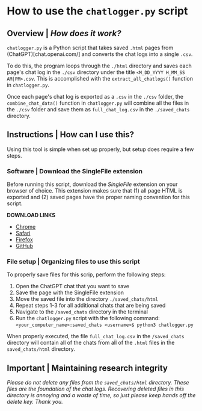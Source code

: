 # How to use the `chatlogger.py` script

## Overview | *How does it work?*
`chatlogger.py` is a Python script that takes saved `.html` pages from (ChatGPT)[chat.openai.com/] and converts the chat logs into a single `.csv`.

To do this, the program loops through the `./html` directory and saves each page's chat log in the `./csv` directory under the title `<M_DD_YYYY H_MM_SS AM|PM>.csv`. This is accomplished with the `extract_all_chatlogs()` function in `chatlogger.py`.

Once each page's chat log is exported as a `.csv` in the `./csv` folder, the `combine_chat_data()` function in `chatlogger.py` will combine all the files in the `./csv` folder and save them as `full_chat_log.csv` in the `./saved_chats` directory.

## Instructions | How can I use this?
Using this tool is simple when set up properly, but setup does require a few steps.

### Software | Download the SingleFile extension
Before running this script, download the *SingleFile* extension on your browser of choice. This extension makes sure that (1) all page HTML is exported and (2) saved pages have the proper naming convention for this script.

**DOWNLOAD LINKS**
- [Chrome](https://chrome.google.com/webstore/detail/singlefile/mpiodijhokgodhhofbcjdecpffjipkle?hl=en)
- [Safari](https://apps.apple.com/us/app/singlefile-for-safari/id6444322545)
- [Firefox](https://addons.mozilla.org/en-US/firefox/addon/single-file/)
- [GitHub](https://github.com/gildas-lormeau/SingleFile)

### **File setup** | Organizing files to use this script
To properly save files for this scrip, perform the following steps:
1. Open the ChatGPT chat that you want to save
2. Save the page with the SingleFile extension
3. Move the saved file into the directory `./saved_chats/html`
4. Repeat steps 1-3 for all additional chats that are being saved
5. Navigate to the `/saved_chats` directory in the terminal
6. Run the `chatlogger.py` script with the following command:
    `<your_computer_name>:saved_chats <username>$ python3 chatlogger.py`

When properly executed, the file `full_chat_log.csv` in the `/saved_chats` directory will contain all of the chats from all of the `.html` files in the `saved_chats/html` directory.

## **Important** | Maintaining research integrity
*Please do not delete any files from the `saved_chats/html` directory. These files are the foundation of the chat logs. Recovering deleted files in this directory is annoying and a waste of time, so just please keep hands off the delete key. Thank you.*
